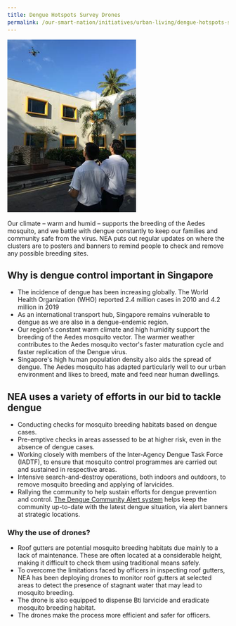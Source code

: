 ```yaml
---
title: Dengue Hotspots Survey Drones
permalink: /our-smart-nation/initiatives/urban-living/dengue-hotspots-survey-drones
---
```


![using a drone to check rooftops](/images/our-smart-nation/dengue-hotspots-drones.jpeg)

Our climate – warm and humid – supports the breeding of the Aedes mosquito, and we battle with dengue constantly to keep our families and community safe from the virus. NEA puts out regular updates on where the clusters are to posters and banners to remind people to check and remove any possible breeding sites.

## Why is dengue control important in Singapore
- The incidence of dengue has been increasing globally. The World Health Organization (WHO) reported 2.4 million cases in 2010 and 4.2 million in 2019
- As an international transport hub, Singapore remains vulnerable to dengue as we are also in a dengue-endemic region. 
- Our region's constant warm climate and high humidity support the breeding of the Aedes mosquito vector. The warmer weather contributes to the Aedes mosquito vector's faster maturation cycle and faster replication of the Dengue virus.
- Singapore's high human population density also aids the spread of dengue. The Aedes mosquito has adapted particularly well to our urban environment and likes to breed, mate and feed near human dwellings.
 
## NEA uses a variety of efforts in our bid to tackle dengue
- Conducting checks for mosquito breeding habitats based on dengue cases.
- Pre-emptive checks in areas assessed to be at higher risk, even in the absence of dengue cases.
- Working closely with members of the Inter-Agency Dengue Task Force (IADTF), to ensure that mosquito control programmes are carried out and sustained in respective areas.
- Intensive search-and-destroy operations, both indoors and outdoors, to remove mosquito breeding and applying of larvicides.
- Rallying the community to help sustain efforts for dengue prevention and control. <a href="https://www.nea.gov.sg/dengue-zika/dengue/dengue-community-alert-system" target="_blank">The Dengue Community Alert system</a> helps keep the community up-to-date with the latest dengue situation, via alert banners at strategic locations.
 
### Why the use of drones?
- Roof gutters are potential mosquito breeding habitats due mainly to a lack of maintenance. These are often located at a considerable height, making it difficult to check them using traditional means safely.
- To overcome the limitations faced by officers in inspecting roof gutters, NEA has been deploying drones to monitor roof gutters at selected areas to detect the presence of stagnant water that may lead to mosquito breeding.
- The drone is also equipped to dispense Bti larvicide and eradicate mosquito breeding habitat.
- The drones make the process more efficient and safer for officers. 
